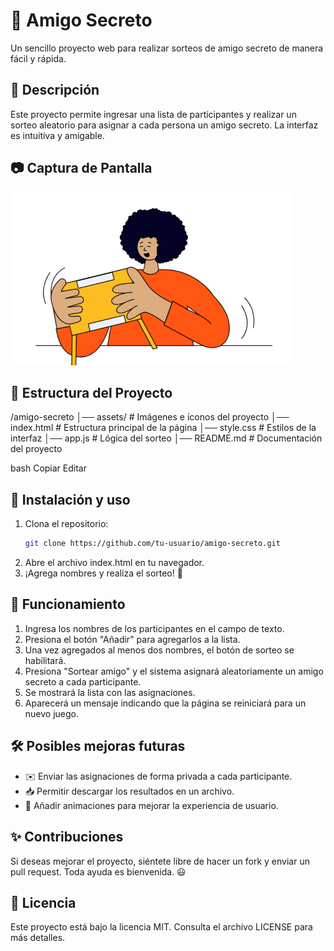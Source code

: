# 🎁 Amigo Secreto

Un sencillo proyecto web para realizar sorteos de amigo secreto de manera fácil y rápida.

## 📜 Descripción

Este proyecto permite ingresar una lista de participantes y realizar un sorteo aleatorio para asignar a cada persona un amigo secreto. La interfaz es intuitiva y amigable.

## 📷 Captura de Pantalla

![Amigo Secreto](assets/amigo-secreto.png)

## 📂 Estructura del Proyecto

/amigo-secreto │── assets/ # Imágenes e íconos del proyecto │── index.html # Estructura principal de la página │── style.css # Estilos de la interfaz │── app.js # Lógica del sorteo │── README.md # Documentación del proyecto

bash
Copiar
Editar

## 🔧 Instalación y uso

1. Clona el repositorio:
   ```sh
   git clone https://github.com/tu-usuario/amigo-secreto.git
2. Abre el archivo index.html en tu navegador.
3. ¡Agrega nombres y realiza el sorteo! 🎉

## 📌 Funcionamiento
1. Ingresa los nombres de los participantes en el campo de texto.
2. Presiona el botón "Añadir" para agregarlos a la lista.
3. Una vez agregados al menos dos nombres, el botón de sorteo se habilitará.
4. Presiona "Sortear amigo" y el sistema asignará aleatoriamente un amigo secreto a cada participante.
5. Se mostrará la lista con las asignaciones.
6. Aparecerá un mensaje indicando que la página se reiniciará para un nuevo juego.
## 🛠 Posibles mejoras futuras
- ✉️ Enviar las asignaciones de forma privada a cada participante.
- 📥 Permitir descargar los resultados en un archivo.
- 🎨 Añadir animaciones para mejorar la experiencia de usuario.

## ✨ Contribuciones
Si deseas mejorar el proyecto, siéntete libre de hacer un fork y enviar un pull request. Toda ayuda es bienvenida. 😃

## 📄 Licencia
Este proyecto está bajo la licencia MIT. Consulta el archivo LICENSE para más detalles.
